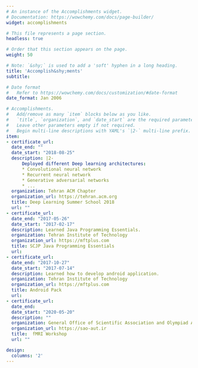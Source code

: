 ```yaml
---
# An instance of the Accomplishments widget.
# Documentation: https://wowchemy.com/docs/page-builder/
widget: accomplishments

# This file represents a page section.
headless: true

# Order that this section appears on the page.
weight: 50

# Note: `&shy;` is used to add a 'soft' hyphen in a long heading.
title: 'Accomplish&shy;ments'
subtitle:

# Date format
#   Refer to https://wowchemy.com/docs/customization/#date-format
date_format: Jan 2006

# Accomplishments.
#   Add/remove as many `item` blocks below as you like.
#   `title`, `organization`, and `date_start` are the required parameters.
#   Leave other parameters empty if not required.
#   Begin multi-line descriptions with YAML's `|2-` multi-line prefix.
item:
- certificate_url:
  date_end: ""
  date_start: "2018-08-25"
  description: |2-
      Deployed different Deep learning architectures:
      * Convolutional neural network
      * Recurrent neural network
      * Generative adversarial networks
      * ...
  organization: Tehran ACM Chapter 
  organization_url: https://tehran.acm.org
  title: Deep Learning Summer School 2018
  url: ""
- certificate_url: 
  date_end: "2017-05-26"
  date_start: "2017-02-17"
  description: Learned Java Programming Essentials.
  organization: Tehran Institute of Technology
  organization_url: https://mftplus.com
  title: SCJP Java Programming Essentials
  url: 
- certificate_url: 
  date_end: "2017-10-27"
  date_start: "2017-07-14"
  description: Learned how to develop android application.
  organization: Tehran Institute of Technology
  organization_url: https://mftplus.com
  title: Android Pack
  url: 
- certificate_url: 
  date_end: 
  date_start: "2020-05-20"
  description: ""
  organization: General Office of Scientific Association and Olympiad Affairs
  organization_url: https://sao-aut.ir
  title:  fMRI Workshop
  url: ""

design:
  columns: '2' 
---
```

